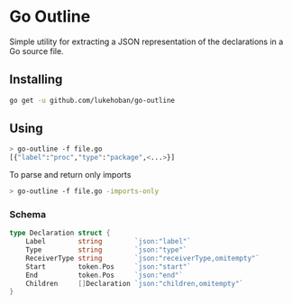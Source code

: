 # Go Outline

Simple utility for extracting a JSON representation of the declarations in a 
Go source file.

## Installing

```bash
go get -u github.com/lukehoban/go-outline
```

## Using
```bash
> go-outline -f file.go
[{"label":"proc","type":"package",<...>}]
```

To parse and return only imports
```bash
> go-outline -f file.go -imports-only
```

### Schema
```go
type Declaration struct {
	Label        string        `json:"label"`
	Type         string        `json:"type"`
	ReceiverType string        `json:"receiverType,omitempty"`
	Start        token.Pos     `json:"start"`
	End          token.Pos     `json:"end"`
	Children     []Declaration `json:"children,omitempty"`
}
```
